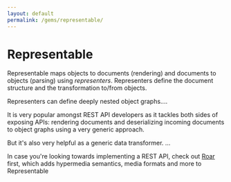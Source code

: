 ```yaml
---
layout: default
permalink: /gems/representable/
---
```


# Representable

Representable maps objects to documents (rendering) and documents to objects (parsing) using _representers_. Representers define the document structure and the transformation to/from objects.

Representers can define deeply nested object graphs....

It is very popular amongst REST API developers as it tackles both sides of exposing APIs: rendering documents and deserializing incoming documents to object graphs using a very generic approach.

But it's also very helpful as a generic data transformer. ...


In case you're looking towards implementing a REST API, check out [Roar](/gems/roar) first, which adds hypermedia semantics, media formats and more to Representable
